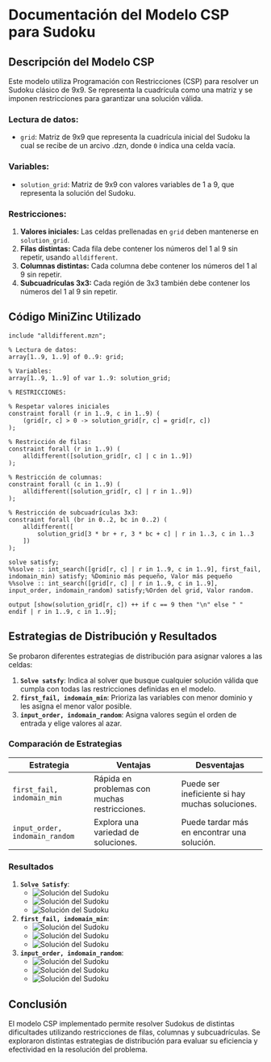 # Documentación del Modelo CSP para Sudoku

## Descripción del Modelo CSP

Este modelo utiliza Programación con Restricciones (CSP) para resolver un Sudoku clásico de 9x9. Se representa la cuadrícula como una matriz y se imponen restricciones para garantizar una solución válida.

### Lectura de datos:
- `grid`: Matriz de 9x9 que representa la cuadrícula inicial del Sudoku la cual se recibe de un arcivo .dzn, donde `0` indica una celda vacía.
 
### Variables:
- `solution_grid`: Matriz de 9x9 con valores variables de 1 a 9, que representa la solución del Sudoku.

### Restricciones:
1. **Valores iniciales:** Las celdas prellenadas en `grid` deben mantenerse en `solution_grid`.
2. **Filas distintas:** Cada fila debe contener los números del 1 al 9 sin repetir, usando `alldifferent`.
3. **Columnas distintas:** Cada columna debe contener los números del 1 al 9 sin repetir.
4. **Subcuadrículas 3x3:** Cada región de 3x3 también debe contener los números del 1 al 9 sin repetir.

## Código MiniZinc Utilizado

```minizinc
include "alldifferent.mzn";

% Lectura de datos:
array[1..9, 1..9] of 0..9: grid;

% Variables:
array[1..9, 1..9] of var 1..9: solution_grid;

% RESTRICCIONES:

% Respetar valores iniciales
constraint forall (r in 1..9, c in 1..9) (
    (grid[r, c] > 0 -> solution_grid[r, c] = grid[r, c])
);

% Restricción de filas:
constraint forall (r in 1..9) (
    alldifferent([solution_grid[r, c] | c in 1..9])
);

% Restricción de columnas:
constraint forall (c in 1..9) (
    alldifferent([solution_grid[r, c] | r in 1..9])
);

% Restricción de subcuadrículas 3x3:
constraint forall (br in 0..2, bc in 0..2) (
    alldifferent([
        solution_grid[3 * br + r, 3 * bc + c] | r in 1..3, c in 1..3
    ])
);

solve satisfy;
%%solve :: int_search([grid[r, c] | r in 1..9, c in 1..9], first_fail, indomain_min) satisfy; %Dominio más pequeño, Valor más pequeño 
%%solve :: int_search([grid[r, c] | r in 1..9, c in 1..9], input_order, indomain_random) satisfy;%Orden del grid, Valor random.

output [show(solution_grid[r, c]) ++ if c == 9 then "\n" else " " endif | r in 1..9, c in 1..9];
```

## Estrategias de Distribución y Resultados

Se probaron diferentes estrategias de distribución para asignar valores a las celdas:

1. **`Solve satsfy`**:
Indica al solver que busque cualquier solución válida que cumpla con todas las restricciones definidas en el modelo.
2. **`first_fail, indomain_min`**: Prioriza las variables con menor dominio y les asigna el menor valor posible.
3. **`input_order, indomain_random`**: Asigna valores según el orden de entrada y elige valores al azar.

### Comparación de Estrategias

| Estrategia | Ventajas | Desventajas |
|------------|----------|-------------|
| `first_fail, indomain_min` | Rápida en problemas con muchas restricciones. | Puede ser ineficiente si hay muchas soluciones. |
| `input_order, indomain_random` | Explora una variedad de soluciones. | Puede tardar más en encontrar una solución. |

### Resultados
1. **`Solve Satisfy`**:
    - ![Solución del Sudoku](imagenes/SolveSatisfyP1.png)
    - ![Solución del Sudoku](imagenes/SolveSatisfyP2.png)
    - ![Solución del Sudoku](imagenes/SolveSatisfyP3.png)
1. **`first_fail, indomain_min`**:
    - ![Solución del Sudoku](imagenes/first_fail-indomain_min-P1.png)
    - ![Solución del Sudoku](imagenes/first_fail-indomain_min-P2.png)
    - ![Solución del Sudoku](imagenes/first_fail-indomain_min-P3.png)
1. **`input_order, indomain_random`**:
    - ![Solución del Sudoku](imagenes/input_order-indomain_random-P1.png)
    - ![Solución del Sudoku](imagenes/input_order-indomain_random-P1.png)
    - ![Solución del Sudoku](imagenes/input_order-indomain_random-P1.png)


## Conclusión

El modelo CSP implementado permite resolver Sudokus de distintas dificultades utilizando restricciones de filas, columnas y subcuadrículas. Se exploraron distintas estrategias de distribución para evaluar su eficiencia y efectividad en la resolución del problema.